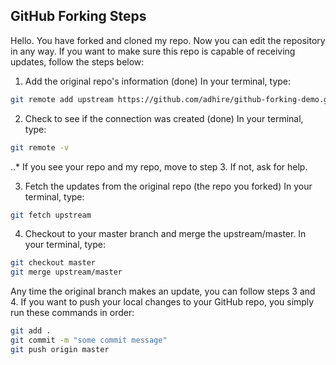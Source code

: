 ## GitHub Forking Steps

Hello. You have forked and cloned my repo. Now you can edit the repository in any way. If you want to make sure this repo is capable of receiving updates, follow the steps below:

1. Add the original repo's information (done)
In your terminal, type:
```bash
git remote add upstream https://github.com/adhire/github-forking-demo.git
```

2. Check to see if the connection was created (done)
In your terminal, type: 
```bash
git remote -v
```
..* If you see your repo and my repo, move to step 3. If not, ask for help.

3. Fetch the updates from the original repo (the repo you forked) In your terminal, type: 
```bash
git fetch upstream
```

4. Checkout to your master branch and merge the upstream/master. In your terminal, type: 
```bash
git checkout master
git merge upstream/master
```

Any time the original branch makes an update, you can follow steps 3 and 4. If you want to push your local changes to your GitHub repo, you simply run these commands in order: 
```bash
git add .
git commit -m "some commit message"
git push origin master
```